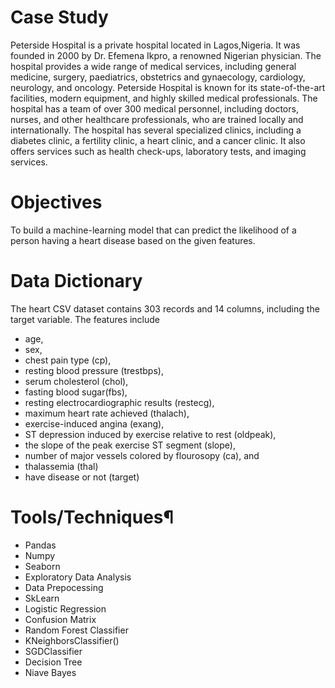 # Case Study
Peterside Hospital is a private hospital located in Lagos,Nigeria. It was founded in 2000 by Dr. Efemena Ikpro, a renowned Nigerian physician. The hospital provides a wide
range of medical services, including general medicine, surgery,
paediatrics, obstetrics and gynaecology, cardiology, neurology,
and oncology.
Peterside Hospital is known for its state-of-the-art facilities,
modern equipment, and highly skilled medical professionals.
The hospital has a team of over 300 medical personnel,
including doctors, nurses, and other healthcare professionals,
who are trained locally and internationally.
The hospital has several specialized clinics, including a
diabetes clinic, a fertility clinic, a heart clinic, and a cancer
clinic. It also offers services such as health check-ups,
laboratory tests, and imaging services.

# Objectives
 To build a machine-learning model that can predict the
likelihood of a person having a heart disease
based on the given features.

# Data Dictionary
The heart CSV dataset contains 303 records and 14
columns, including the target variable. 
The features include
- age, 
- sex, 
- chest pain type (cp), 
- resting blood pressure (trestbps), 
- serum cholesterol (chol), 
- fasting blood sugar(fbs), 
- resting electrocardiographic results (restecg),
- maximum heart rate achieved (thalach), 
- exercise-induced angina (exang), 
- ST depression induced by exercise relative to rest (oldpeak), 
- the slope of the peak exercise ST segment (slope), 
- number of major vessels colored by flourosopy (ca), and 
- thalassemia (thal)
- have disease or not (target)

# Tools/Techniques¶
- Pandas
- Numpy
- Seaborn
- Exploratory Data Analysis
- Data Prepocessing
- SkLearn
- Logistic Regression
- Confusion Matrix
- Random Forest Classifier
- KNeighborsClassifier()
- SGDClassifier
- Decision Tree
- Niave Bayes
